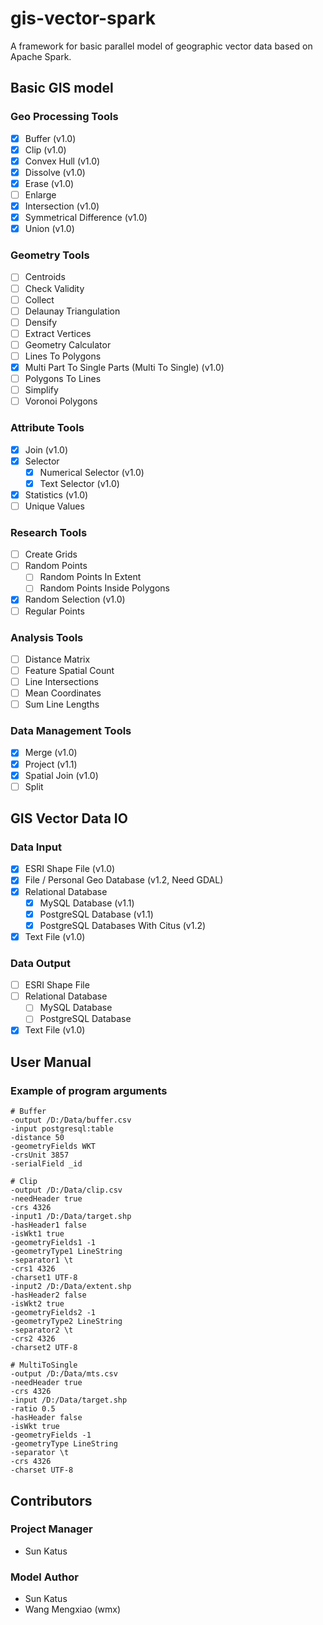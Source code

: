 # gis-vector-spark
A framework for basic parallel model of geographic vector data based on Apache Spark.

## Basic GIS model

### Geo Processing Tools

- [x] Buffer (v1.0)
- [x] Clip (v1.0)
- [x] Convex Hull (v1.0)
- [x] Dissolve (v1.0)
- [x] Erase (v1.0)
- [ ] Enlarge
- [x] Intersection (v1.0)
- [x] Symmetrical Difference (v1.0)
- [x] Union (v1.0)

### Geometry Tools

- [ ] Centroids
- [ ] Check Validity
- [ ] Collect
- [ ] Delaunay Triangulation
- [ ] Densify
- [ ] Extract Vertices
- [ ] Geometry Calculator
- [ ] Lines To Polygons
- [x] Multi Part To Single Parts (Multi To Single) (v1.0)
- [ ] Polygons To Lines
- [ ] Simplify
- [ ] Voronoi Polygons

### Attribute Tools

- [x] Join (v1.0)
- [x] Selector
  - [x] Numerical Selector (v1.0)
  - [x] Text Selector (v1.0)
- [x] Statistics (v1.0)
- [ ] Unique Values

### Research Tools

- [ ] Create Grids
- [ ] Random Points
  - [ ] Random Points In Extent
  - [ ] Random Points Inside Polygons
- [x] Random Selection (v1.0)
- [ ] Regular Points

### Analysis Tools

- [ ] Distance Matrix
- [ ] Feature Spatial Count
- [ ] Line Intersections
- [ ] Mean Coordinates
- [ ] Sum Line Lengths

### Data Management Tools

- [x] Merge (v1.0)
- [x] Project (v1.1)
- [x] Spatial Join (v1.0)
- [ ] Split

## GIS Vector Data IO

### Data Input

- [x] ESRI Shape File (v1.0)
- [x] File / Personal Geo Database (v1.2, Need GDAL)
- [x] Relational Database
  - [x] MySQL Database (v1.1)
  - [x] PostgreSQL Database (v1.1)
  - [x] PostgreSQL Databases With Citus (v1.2)
- [x] Text File (v1.0)

### Data Output

- [ ] ESRI Shape File
- [ ] Relational Database
  - [ ] MySQL Database
  - [ ] PostgreSQL Database
- [x] Text File (v1.0)

## User Manual

### Example of program arguments

```shell
# Buffer
-output /D:/Data/buffer.csv
-input postgresql:table
-distance 50
-geometryFields WKT
-crsUnit 3857
-serialField _id

# Clip
-output /D:/Data/clip.csv
-needHeader true
-crs 4326
-input1 /D:/Data/target.shp
-hasHeader1 false
-isWkt1 true
-geometryFields1 -1
-geometryType1 LineString
-separator1 \t
-crs1 4326
-charset1 UTF-8
-input2 /D:/Data/extent.shp
-hasHeader2 false
-isWkt2 true
-geometryFields2 -1
-geometryType2 LineString
-separator2 \t
-crs2 4326
-charset2 UTF-8

# MultiToSingle
-output /D:/Data/mts.csv
-needHeader true
-crs 4326
-input /D:/Data/target.shp
-ratio 0.5
-hasHeader false
-isWkt true
-geometryFields -1
-geometryType LineString
-separator \t
-crs 4326
-charset UTF-8
```

## Contributors

### Project Manager

+ Sun Katus

### Model Author

+ Sun Katus
+ Wang Mengxiao (wmx)
